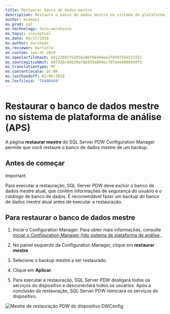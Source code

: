 ```yaml
---
title: Restaurar banco de dados mestre
description: Restaure o banco de dados mestre no sistema de plataforma de análise (APS).
author: mzaman1
ms.prod: sql
ms.technology: data-warehouse
ms.topic: conceptual
ms.date: 04/17/2018
ms.author: murshedz
ms.reviewer: martinle
ms.custom: seo-dt-2019
ms.openlocfilehash: 6d122881f5283da86f66494ee2f049756d151551
ms.sourcegitcommit: b87d36c46b39af8b929ad94ec707dee8800950f5
ms.translationtype: MT
ms.contentlocale: pt-BR
ms.lasthandoff: 02/08/2020
ms.locfileid: "74400449"
---
```

# <a name="restore-the-master-database-in-analytics-platform-system-aps"></a>Restaurar o banco de dados mestre no sistema de plataforma de análise (APS)
A página **restaurar mestre** do SQL Server PDW Configuration Manager permite que você restaure o banco de dados mestre de um backup.  
  
## <a name="before-you-begin"></a>Antes de começar  
  
> [!IMPORTANT]  
> Para executar a restauração, SQL Server PDW deve excluir o banco de dados mestre atual, que contém informações de segurança do usuário e o catálogo de banco de dados. É recomendável fazer um backup do banco de dados mestre atual antes de executar a restauração.  
  
## <a name="to-restore-the-master-database"></a>Para restaurar o banco de dados mestre  
  
1.  Inicie o Configuration Manager. Para obter mais informações, consulte [iniciar o Configuration Manager &#40;&#41;do sistema de plataforma de análise ](launch-the-configuration-manager.md).  
  
2.  No painel esquerdo da Configuration Manager, clique em **restaurar mestre**.  
  
3.  Selecione o backup mestre a ser restaurado.  
  
4.  Clique em **Aplicar**.  
  
5.  Para executar a restauração, SQL Server PDW desligará todos os serviços do dispositivo e desconectará todos os usuários. Após a conclusão da restauração, SQL Server PDW reiniciará os serviços do dispositivo.  
  
![Mestre de restauração PDW do dispositivo DWConfig](./media/restore-the-master-database/SQL_Server_PDW_DWConfig_ApplPDWRestore.png "SQL_Server_PDW_DWConfig_ApplPDWRestore")  
  
